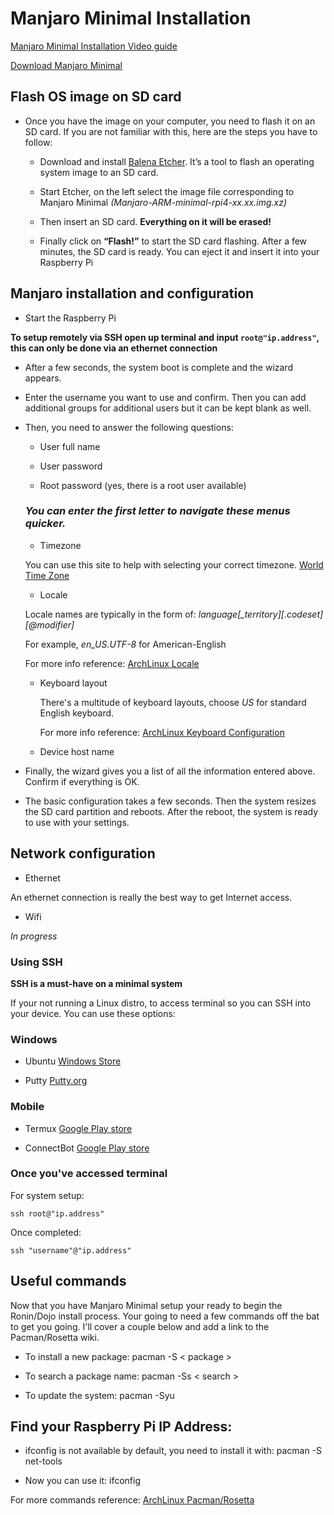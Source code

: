 # Manjaro Minimal Installation 

[Manjaro Minimal Installation
Video guide](https://youtube.com/watch?v=ozAWczLqsB4) 

[Download Manjaro Minimal](https://manjaro.org/download/arm/raspberry-pi-4/arm8-raspberry-pi-4-minimal/) 

## Flash OS image on SD card

* Once you have the image on your computer, you need to flash it on an SD card. If you are not familiar with this, here are the steps you have to follow:

  * Download and install [Balena Etcher](https://www.balena.io/etcher/). It’s a tool to flash an operating system image to an SD card.

  * Start Etcher, on the left select the image file corresponding to Manjaro Minimal *(Manjaro-ARM-minimal-rpi4-xx.xx.img.xz)*

  * Then insert an SD card. 
**Everything on it will be erased!**

  * Finally click on **“Flash!”** to start the SD card flashing. After a few minutes, the SD card is ready. You can eject it and insert it into your Raspberry Pi

## Manjaro installation and configuration

* Start the Raspberry Pi

__**To setup remotely via SSH open up terminal and input `root@"ip.address"`, this can only be done via an ethernet connection**__

  * After a few seconds, the system boot is complete and the wizard appears. 

* Enter the username you want to use and confirm. Then you can add additional groups for additional users but it can be kept blank as well. 

* Then, you need to answer the following questions:

  * User full name

  * User password

  * Root password (yes, there is a root user available) 

   ### __*You can enter the first letter to navigate these menus quicker.*__

   * Timezone

    You can use this site to help with selecting your correct timezone. 
    [World Time Zone](https://worldtimezone.com/)

   * Locale

    Locale names are typically in the form of: 
    *language[_territory][.codeset][@modifier]*

    For example, *en_US.UTF-8* for   American-English

    For more info reference:
    [ArchLinux Locale](https://wiki.archlinux.org/index.php/Locale)

  * Keyboard layout

    There's a multitude of keyboard layouts, choose *US* for standard English keyboard. 

    For more info reference:
    [ArchLinux Keyboard Configuration](https://wiki.archlinux.org/index.php/Linux_console/Keyboard_configuration#Creating_a_custom_keymap)

   * Device host name

* Finally, the wizard gives you a list of all the information entered above. Confirm if everything is OK. 

* The basic configuration takes a few seconds. Then the system resizes the SD card partition and reboots. After the reboot, the system is ready to use with your settings. 

## Network configuration
  * Ethernet 

An ethernet connection is really the best way to get Internet access. 

  * Wifi

*In progress*

### Using SSH

**SSH is a must-have on a minimal system**

If your not running a Linux distro, to access terminal so you can SSH into your device. You can use these options:

### Windows

-  Ubuntu [Windows Store](https://www.microsoft.com/en-us/p/ubuntu/9nblggh4msv6#activetab=pivot:overviewtab) 

-  Putty [Putty.org](https://putty.org/) 

### Mobile

- Termux [Google Play store](https://play.google.com/store/apps/details?id=com.termux) 

- ConnectBot [Google Play store](https://play.google.com/store/apps/details?id=org.connectbot) 

### Once you've accessed terminal

For system setup:

`ssh root@"ip.address"`

Once completed:

`ssh "username"@"ip.address"`


## Useful commands
Now that you have Manjaro Minimal setup your ready to begin the Ronin/Dojo install process. Your going to need a few commands off the bat to get you going. I'll cover a couple below and add a link to the Pacman/Rosetta wiki. 


* To install a new package:
 pacman -S < package >

* To search a package name: 
 pacman -Ss < search >

* To update the system:
 pacman -Syu

## Find your Raspberry Pi IP Address:

* ifconfig is not available by default, you need to install it with: pacman -S net-tools

* Now you can use it: ifconfig

For more commands reference:
[ArchLinux Pacman/Rosetta](https://wiki.archlinux.org/index.php/Pacman/Rosetta)



